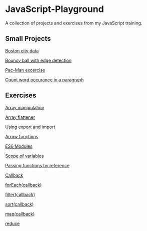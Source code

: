 # JavaScript-Playground

A collection of projects and exercises from my JavaScript training.
&nbsp; 

## Small Projects

[Boston city data](https://github.com/mionova/JavaScript-Playground/tree/main/small-projects/boston-city-data)  

[Bouncy ball with edge detection](https://github.com/mionova/JavaScript-Playground/tree/main/small-projects/bouncy-ball)  

[Pac-Man excercise](https://github.com/mionova/JavaScript-Playground/tree/main/small-projects/pac-man)

[Count word occurance in a paragraph](https://github.com/mionova/JavaScript-Playground/tree/main/small-projects/word-count)    

## Exercises

[Array manipulation](https://github.com/mionova/JavaScript-Playground/tree/main/exercises/01-array-manipulation)  

[Array flattener](https://github.com/mionova/JavaScript-Playground/tree/main/exercises/02-array-flattener)  

[Using export and import](https://github.com/mionova/JavaScript-Playground/tree/main/exercises/03-using-export-and-import)  

[Arrow functions](https://github.com/mionova/JavaScript-Playground/tree/main/exercises/04-arrow-functions) 

[ES6 Modules](https://github.com/mionova/JavaScript-Playground/tree/main/exercises/05-es6modules)  

[Scope of variables](https://github.com/mionova/JavaScript-Playground/tree/main/exercises/06-scope-of-variables)  

[Passing functions by reference](https://github.com/mionova/JavaScript-Playground/tree/main/exercises/07-passing-functions-by-reference)  

[Callback](https://github.com/mionova/JavaScript-Playground/tree/main/exercises/08-callback-function)  

[forEach(callback)](https://github.com/mionova/JavaScript-Playground/tree/main/exercises/09-forEach)  

[filter(callback)](https://github.com/mionova/JavaScript-Playground/tree/main/exercises/10-filter)   

[sort(callback)](https://github.com/mionova/JavaScript-Playground/tree/main/exercises/11-sort)     

[map(callback)](https://github.com/mionova/JavaScript-Playground/tree/main/exercises/12-map)     

[reduce](https://github.com/mionova/JavaScript-Playground/tree/main/exercises/13-reduce)  